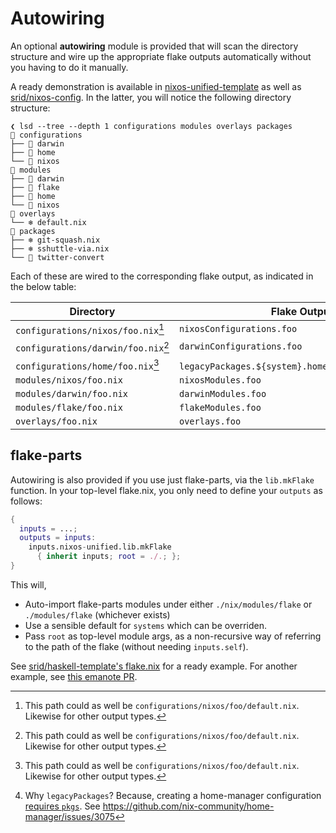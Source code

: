 # Autowiring

An optional **autowiring** module is provided that will scan the directory structure and wire up the appropriate flake outputs automatically without you having to do it manually.

A ready demonstration is available in [nixos-unified-template](https://github.com/juspay/nixos-unified-template) as well as [srid/nixos-config](https://github.com/srid/nixos-config). In the latter, you will notice the following directory structure:

```
❮ lsd --tree --depth 1 configurations modules overlays packages
📁 configurations
├── 📁 darwin
├── 📁 home
└── 📁 nixos
📁 modules
├── 📁 darwin
├── 📁 flake
├── 📁 home
└── 📁 nixos
📁 overlays
└── ❄️ default.nix
📁 packages
├── ❄️ git-squash.nix
├── ❄️ sshuttle-via.nix
└── 📁 twitter-convert
```

Each of these are wired to the corresponding flake output, as indicated in the below table:

| Directory                                 | Flake Output                                                |
| ----------------------------------------- | ----------------------------------------------------------- |
| `configurations/nixos/foo.nix`[^default]  | `nixosConfigurations.foo`                                   |
| `configurations/darwin/foo.nix`[^default] | `darwinConfigurations.foo`                                  |
| `configurations/home/foo.nix`[^default]   | `legacyPackages.${system}.homeConfigurations.foo`[^hm-pkgs] |
| `modules/nixos/foo.nix`                   | `nixosModules.foo`                                          |
| `modules/darwin/foo.nix`                  | `darwinModules.foo`                                         |
| `modules/flake/foo.nix`                   | `flakeModules.foo`                                          |
| `overlays/foo.nix`                        | `overlays.foo`                                              |

## flake-parts

Autowiring is also provided if you use just flake-parts, via the `lib.mkFlake` function. In your top-level flake.nix, you only need to define your `outputs` as follows:

```nix
{
  inputs = ...;
  outputs = inputs:
    inputs.nixos-unified.lib.mkFlake
      { inherit inputs; root = ./.; };
}
```

This will,

- Auto-import flake-parts modules under either `./nix/modules/flake` or `./modules/flake` (whichever exists)
- Use a sensible default for `systems` which can be overriden.
- Pass `root` as top-level module args, as a non-recursive way of referring to the path of the flake (without needing `inputs.self`).

See [srid/haskell-template's flake.nix](https://github.com/srid/haskell-template/blob/master/flake.nix) for a ready example. For another example, see [this emanote PR](https://github.com/srid/emanote/pull/558).

[^default]: This path could as well be `configurations/nixos/foo/default.nix`. Likewise for other output types.

[^hm-pkgs]: Why `legacyPackages`? Because, creating a home-manager configuration [requires `pkgs`](https://github.com/srid/nixos-unified/blob/47a26bc9118d17500bbe0c4adb5ebc26f776cc36/nix/modules/flake-parts/lib.nix#L97). See <https://github.com/nix-community/home-manager/issues/3075>
